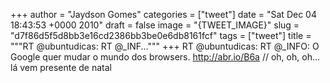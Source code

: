 
+++
author = "Jaydson Gomes"
categories = ["tweet"]
date = "Sat Dec 04 18:43:53 +0000 2010"
draft = false
image = "{TWEET_IMAGE}"
slug = "d7f86d5f5d8bb3e16cd2386bb3be0e6db8161fcf"
tags = ["tweet"]
title = """RT @ubuntudicas: RT @_INF..."""
+++
RT @ubuntudicas: RT @_INFO: O Google quer mudar o mundo dos browsers. http://abr.io/B6a // oh, oh, oh... lá vem presente de natal
